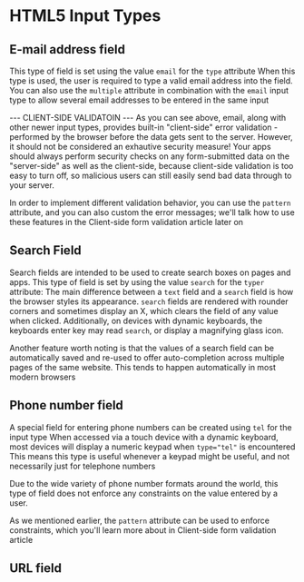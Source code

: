 # HTML5 Input Types #

## E-mail address field ##
This type of field is set using the value `email` for the `type` attribute
  When this type is used, the user is required to type a valid email address into the field. 
  You can also use the `multiple` attribute in combination with the `email` input type to allow several email addresses to be entered in the same input

--- CLIENT-SIDE VALIDATOIN ---
As you can see above, email, along with other newer input types, provides built-in "client-side" error validation - performed by the browser before the data gets sent to the server.
  However, it should not be considered an exhautive security measure!
  Your apps should always perform security checks on any form-submitted data on the "server-side" as well as the client-side, because client-side validation is too easy to turn off, so malicious users can still easily send bad data through to your server.

In order to implement different validation behavior, you can use the `pattern` attribute, and you can also custom the error messages; we'll talk how to use these features in the Client-side form validation article later on

## Search Field ##
Search fields are intended to be used to create search boxes on pages and apps. This type of field is set by using the value `search` for the `typer` attribute:
  The main difference between a `text` field and a `search` field is how the browser styles its appearance.
  `search` fields are rendered with rounder corners and sometimes display an X, which clears the field of any value when clicked.
  Additionally, on devices with dynamic keyboards, the keyboards enter key may read `search`, or display a magnifying glass icon. 

Another feature worth noting is that the values of a search field can be automatically saved and re-used to offer auto-completion across multiple pages of the same website. 
  This tends to happen automatically in most modern browsers

## Phone number field ##
A special field for entering phone numbers can be created using `tel` for the input type
  When accessed via a touch device with a dynamic keyboard, most devices will display a numeric keypad when `type="tel"` is encountered
  This means this type is useful whenever a keypad might be useful, and not necessarily just for telephone numbers

Due to the wide variety of phone number formats around the world, this type of field does not enforce any constraints on the value entered by a user. 

As we mentioned earlier, the `pattern` attribute can be used to enforce constraints, which you'll learn more about in Client-side form validation article

## URL field ##